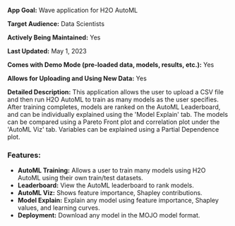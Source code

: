 **App Goal:** Wave application for H2O AutoML

**Target Audience:** Data Scientists

**Actively Being Maintained:** Yes

**Last Updated:** May 1, 2023

**Comes with Demo Mode (pre-loaded data, models, results, etc.):** Yes

**Allows for Uploading and Using New Data:** Yes

**Detailed Description:** This application allows the user to upload a CSV file and then run H2O AutoML to train as many models as the user specifies.  After training completes, models are ranked on the AutoML Leaderboard, and can be individually explained using the 'Model Explain' tab.  The models can be compared using a Pareto Front plot and correlation plot under the 'AutoML Viz' tab.  Variables can be explained using a Partial Dependence plot. 

### **Features**:
* **AutoML Training:** Allows a user to train many models using H2O AutoML using their own train/test datasets.
* **Leaderboard:** View the AutoML leaderboard to rank models.
* **AutoML Viz:** Shows feature importance, Shapley contributions.
* **Model Explain:** Explain any model using feature importance, Shapley values, and learning curves. 
* **Deployment:** Download any model in the MOJO model format.
